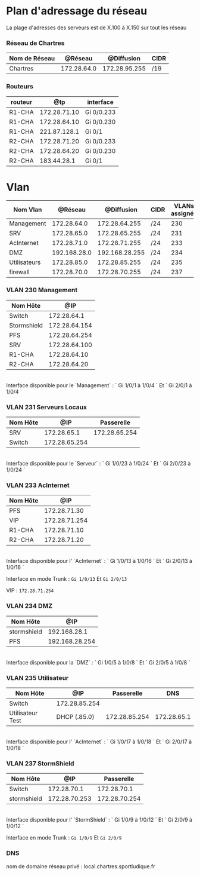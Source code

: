 # **Plan d'adressage du réseau**


La plage d'adresses des serveurs est de X.100 à X.150 sur tout les réseau  


### **Réseau de Chartres**

| Nom de Réseau | @Réseau | @Diffusion | CIDR |      
|---------------|---------|------------|------|      
| Chartres | 172.28.64.0 | 172.28.95.255 | /19|


### Routeurs

| routeur | @Ip | interface |      
|---------|---|-----------|      
| R1-CHA | 172.28.71.10 | Gi 0/0.233|
| R1-CHA | 172.28.64.10 | Gi 0/0.230|
| R1-CHA | 221.87.128.1 | Gi 0/1
| R2-CHA | 172.28.71.20 | Gi 0/0.233|
| R2-CHA | 172.28.64.20 | Gi 0/0.230|
| R2-CHA | 183.44.28.1  | Gi 0/1
 
# Vlan

| Nom Vlan | @Réseau | @Diffusion | CIDR |  VLANs assignés |
|----|----------|--------|----------------|----------------------|
| Management | 172.28.64.0 | 172.28.64.255 | /24 | 230
| SRV | 172.28.65.0 | 172.28.65.255 | /24 | 231
| AcInternet | 172.28.71.0 | 172.28.71.255 | /24 | 233
| DMZ | 192.168.28.0 | 192.168.28.255 | /24 | 234
| Utilisateurs | 172.28.85.0 | 172.28.85.255 | /24 | 235
| firewall | 172.28.70.0 | 172.28.70.255 | /24 | 237

### VLAN 230 Management

| Nom Hôte | @IP |
|----------|-----|
| Switch   | 172.28.64.1                
| Stormshield | 172.28.64.154 
|PFS|172.28.64.254
| SRV | 172.28.64.100
| R1-CHA | 172.28.64.10  
| R2-CHA| 172.28.64.20 

</br>
Interface disponible pour le `Management` : ` Gi 1/0/1 à 1/0/4 ` Et ` Gi 2/0/1 à 1/0/4 ` 




### VLAN 231 Serveurs Locaux

| Nom Hôte | @IP | Passerelle|
|----------|-----|--------|
| SRV | 172.28.65.1 | 172.28.65.254 | 
| Switch | 172.28.65.254 | 

</br>
Interface disponible pour le `Serveur` : ` Gi 1/0/23 à 1/0/24 ` Et ` Gi 2/0/23 à 1/0/24 ` 


### VLAN 233 AcInternet

| Nom Hôte | @IP |  
|----------|-----|
|PFS|172.28.71.30
| VIP | 172.28.71.254 | 
| R1-CHA | 172.28.71.10 |
| R2-CHA | 172.28.71.20 |


</br>
Interface disponible pour l' `AcInternet` : ` Gi 1/0/13 à 1/0/16 ` Et ` Gi 2/0/13 à 1/0/16 ` 


Interface en mode Trunk : ` Gi 1/0/13 ` Et ` Gi 2/0/13 `


VIP : ` 172.28.71.254 ` 


### VLAN 234 DMZ

| Nom Hôte | @IP 
|----------|-----
| stormshield  | 192.168.28.1 |
| PFS  | 192.168.28.254 |

</br>
Interface disponible pour la `DMZ` : ` Gi 1/0/5 à 1/0/8 ` Et ` Gi 2/0/5 à 1/0/8 ` 



### VLAN 235 Utilisateur

| Nom Hôte | @IP | Passerelle    | DNS | 
|----------|-----|---------------|-----|
| Switch | 172.28.85.254 |
| Utilisateur Test | DHCP (.85.0) | 172.28.85.254 | 172.28.65.1 |

</br>
Interface disponible pour l' `AcInternet` : ` Gi 1/0/17 à 1/0/18 ` Et ` Gi 2/0/17 à 1/0/18 ` 


### VLAN 237 StormShield

| Nom Hôte | @IP               | Passerelle    |  
|----------|-------------------|---------------|
| Switch   | 172.28.70.1     | 172.28.70.1 |  
| stormshield | 172.28.70.253 | 172.28.70.254 | 


</br>
Interface disponible pour l' `StormShield` : ` Gi 1/0/9 à 1/0/12 ` Et ` Gi 2/0/9 à 1/0/12 ` 


Interface en mode Trunk : ` Gi 1/0/9 ` Et ` Gi 2/0/9 `


### DNS

nom de domaine réseau privé : local.chartres.sportludique.fr

